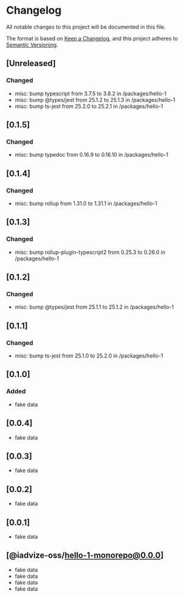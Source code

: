 # Changelog

All notable changes to this project will be documented in this file.

The format is based on [Keep a Changelog](https://keepachangelog.com/en/1.0.0/),
and this project adheres to [Semantic Versioning](https://semver.org/spec/v2.0.0.html).

## [Unreleased]

### Changed
- misc: bump typescript from 3.7.5 to 3.8.2 in /packages/hello-1
- misc: bump @types/jest from 25.1.2 to 25.1.3 in /packages/hello-1
- misc: bump ts-jest from 25.2.0 to 25.2.1 in /packages/hello-1

## [0.1.5]

### Changed

-   misc: bump typedoc from 0.16.9 to 0.16.10 in /packages/hello-1

## [0.1.4]

### Changed

-   misc: bump rollup from 1.31.0 to 1.31.1 in /packages/hello-1

## [0.1.3]

### Changed

-   misc: bump rollup-plugin-typescript2 from 0.25.3 to 0.26.0 in /packages/hello-1

## [0.1.2]

### Changed

-   misc: bump @types/jest from 25.1.1 to 25.1.2 in /packages/hello-1

## [0.1.1]

### Changed

-   misc: bump ts-jest from 25.1.0 to 25.2.0 in /packages/hello-1

## [0.1.0]

### Added

-   fake data

## [0.0.4]

-   fake data

## [0.0.3]

-   fake data

## [0.0.2]

-   fake data

## [0.0.1]

-   fake data

## [@iadvize-oss/hello-1-monorepo@0.0.0]

-   fake data
-   fake data
-   fake data
-   fake data
